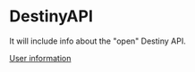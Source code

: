 DestinyAPI
==========

It will include info about the "open" Destiny API.

[User information](http://wiki.destinypublic.com/User-Information)